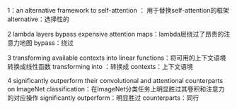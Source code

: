 
1：an alternative framework to self-attention ： 用于替换self-attention的框架
alternative：选择性的

2 lambda layers bypass expensive attention maps：lambda层绕过了昂贵的注意力地图
bypass：绕过

3 transforming available contexts into linear functions：将可用的上下文语境转换成线性函数
transforming into ：转换成
contexts：上下文语境

4 significantly outperform their convolutional and attentional counterparts on ImageNet classification：在ImageNet分类任务上明显胜过其卷积和注意力的对应操作
significantly outperform：明显胜过
counterparts：同行

